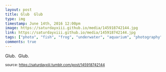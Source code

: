 ```yaml
---
layout: post
title: Glub  Glub
type: img
timestamp: June 14th, 2016 12:00pm
image: https://saturdayxiii.github.io/media/145918742144.jpg
link: https://saturdayxiii.github.io/media/145918742144.jpg
tags: ["photo", "fish", "frog", "underwater", "aquarium", "photography"]
comments: true
---
```


Glub.  Glub.
 
  
<small>source: https://saturdayxiii.tumblr.com/post/145918742144</small>